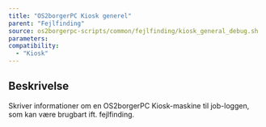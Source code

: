 ```yaml
---
title: "OS2borgerPC Kiosk generel"
parent: "Fejlfinding"
source: os2borgerpc-scripts/common/fejlfinding/kiosk_general_debug.sh
parameters:
compatibility:
  - "Kiosk"
---
```


## Beskrivelse
Skriver informationer om en OS2borgerPC Kiosk-maskine til job-loggen, som kan være brugbart ift. fejlfinding.
